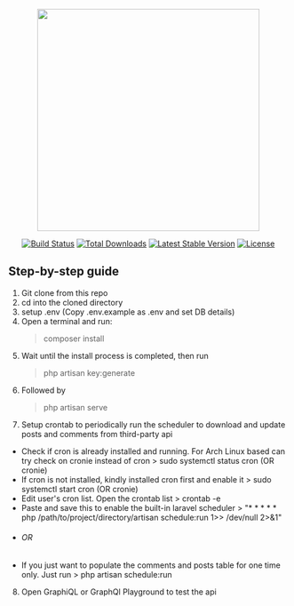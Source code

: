 <p align="center"><a href="https://laravel.com" target="_blank"><img src="https://raw.githubusercontent.com/laravel/art/master/logo-lockup/5%20SVG/2%20CMYK/1%20Full%20Color/laravel-logolockup-cmyk-red.svg" width="400"></a></p>

<p align="center">
<a href="https://travis-ci.org/laravel/framework"><img src="https://travis-ci.org/laravel/framework.svg" alt="Build Status"></a>
<a href="https://packagist.org/packages/laravel/framework"><img src="https://img.shields.io/packagist/dt/laravel/framework" alt="Total Downloads"></a>
<a href="https://packagist.org/packages/laravel/framework"><img src="https://img.shields.io/packagist/v/laravel/framework" alt="Latest Stable Version"></a>
<a href="https://packagist.org/packages/laravel/framework"><img src="https://img.shields.io/packagist/l/laravel/framework" alt="License"></a>
</p>

## Step-by-step guide

1. Git clone from this repo
2. cd into the cloned directory
3. setup .env (Copy .env.example as .env and set DB details)
4. Open a terminal and run:
    > composer install
5. Wait until the install process is completed, then run
    > php artisan key:generate
6. Followed by
    > php artisan serve
7. Setup crontab to periodically run the scheduler to download and update posts and comments from third-party api
*   Check if cron is already installed and running. For Arch Linux based can try check on cronie instead of cron
        > sudo systemctl status cron (OR cronie)
*   If cron is not installed, kindly installed cron first and enable it
        > sudo systemctl start cron (OR cronie)
*   Edit user's cron list. Open the crontab list
        > crontab -e
*   Paste and save this to enable the built-in laravel scheduler
        > "* * * * * php /path/to/project/directory/artisan schedule:run 1>> /dev/null 2>&1"
*   <h6>OR</h6>
*   If you just want to populate the comments and posts table for one time only. Just run
        > php artisan schedule:run
8. Open GraphiQL or GraphQl Playground to test the api
